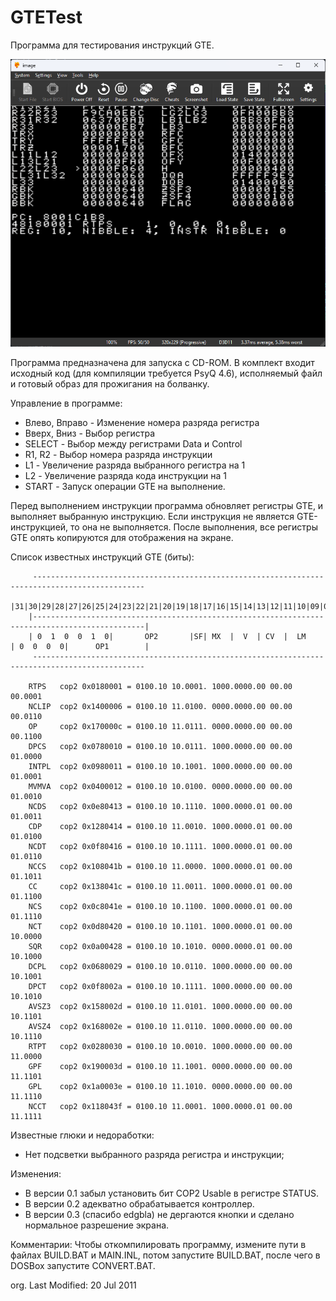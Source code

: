 # GTETest

Программа для тестирования инструкций GTE.

![gtetest_preview.png](gtetest_preview.png)

Программа предназначена для запуска с CD-ROM. В комплект входит исходный код (для компиляции требуется PsyQ 4.6), исполняемый файл и готовый образ для прожигания на болванку.

Управление в программе:
- Влево, Вправо - Изменение номера разряда регистра
- Вверх, Вниз - Выбор регистра
- SELECT - Выбор между регистрами Data и Control
- R1, R2 - Выбор номера разряда инструкции
- L1 - Увеличение разряда выбранного регистра на 1
- L2 - Увеличение разряда кода инструкции на 1
- START - Запуск операции GTE на выполнение.

Перед выполнением инструкции программа обновляет регистры GTE, и выполняет выбранную инструкцию. Если инструкция не является GTE-инструкцией, то она не выполняется. После выполнения, все регистры GTE опять копируются для отображения на экране.

Список известных инструкций GTE (биты):

```
     -----------------------------------------------------------------------------------------------
    |31|30|29|28|27|26|25|24|23|22|21|20|19|18|17|16|15|14|13|12|11|10|09|08|07|06|05|04|03|02|01|00|
    |-----------------------------------------------------------------------------------------------|
    | 0  1  0  0  1  0|       OP2       |SF| MX  |  V  | CV  |  LM    | 0  0  0  0|      OP1        |
     -----------------------------------------------------------------------------------------------

    RTPS   cop2 0x0180001 = 0100.10 10.0001. 1000.0000.00 00.00 00.0001
    NCLIP  cop2 0x1400006 = 0100.10 11.0100. 0000.0000.00 00.00 00.0110
    OP     cop2 0x170000c = 0100.10 11.0111. 0000.0000.00 00.00 00.1100
    DPCS   cop2 0x0780010 = 0100.10 10.0111. 1000.0000.00 00.00 01.0000
    INTPL  cop2 0x0980011 = 0100.10 10.1001. 1000.0000.00 00.00 01.0001
    MVMVA  cop2 0x0400012 = 0100.10 10.0100. 0000.0000.00 00.00 01.0010
    NCDS   cop2 0x0e80413 = 0100.10 10.1110. 1000.0000.01 00.00 01.0011
    CDP    cop2 0x1280414 = 0100.10 11.0010. 1000.0000.01 00.00 01.0100
    NCDT   cop2 0x0f80416 = 0100.10 10.1111. 1000.0000.01 00.00 01.0110
    NCCS   cop2 0x108041b = 0100.10 11.0000. 1000.0000.01 00.00 01.1011
    CC     cop2 0x138041c = 0100.10 11.0011. 1000.0000.01 00.00 01.1100
    NCS    cop2 0x0c8041e = 0100.10 10.1100. 1000.0000.01 00.00 01.1110
    NCT    cop2 0x0d80420 = 0100.10 10.1101. 1000.0000.01 00.00 10.0000
    SQR    cop2 0x0a00428 = 0100.10 10.1010. 0000.0000.01 00.00 10.1000
    DCPL   cop2 0x0680029 = 0100.10 10.0110. 1000.0000.00 00.00 10.1001
    DPCT   cop2 0x0f8002a = 0100.10 10.1111. 1000.0000.00 00.00 10.1010
    AVSZ3  cop2 0x158002d = 0100.10 11.0101. 1000.0000.00 00.00 10.1101
    AVSZ4  cop2 0x168002e = 0100.10 11.0110. 1000.0000.00 00.00 10.1110
    RTPT   cop2 0x0280030 = 0100.10 10.0010. 1000.0000.00 00.00 11.0000
    GPF    cop2 0x190003d = 0100.10 11.1001. 0000.0000.00 00.00 11.1101
    GPL    cop2 0x1a0003e = 0100.10 11.1010. 0000.0000.00 00.00 11.1110
    NCCT   cop2 0x118043f = 0100.10 11.0001. 1000.0000.01 00.00 11.1111
```

Известные глюки и недоработки:
- Нет подсветки выбранного разряда регистра и инструкции;

Изменения:
- В версии 0.1 забыл установить бит COP2 Usable в регистре STATUS.
- В версии 0.2 адекватно обрабатывается контроллер.
- В версии 0.3 (спасибо edgbla) не дергаются кнопки и сделано нормальное разрешение экрана.

Комментарии:
Чтобы откомпилировать программу, измените пути в файлах BUILD.BAT и MAIN.INL, потом запустите BUILD.BAT, после чего в DOSBox запустите CONVERT.BAT.

org.
Last Modified: 20 Jul 2011